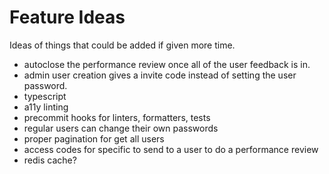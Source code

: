 # Feature Ideas

Ideas of things that could be added if given more time.

- autoclose the performance review once all of the user feedback is in.
- admin user creation gives a invite code instead of setting the user password.
- typescript
- a11y linting
- precommit hooks for linters, formatters, tests
- regular users can change their own passwords
- proper pagination for get all users
- access codes for specific to send to a user to do a performance review
- redis cache?